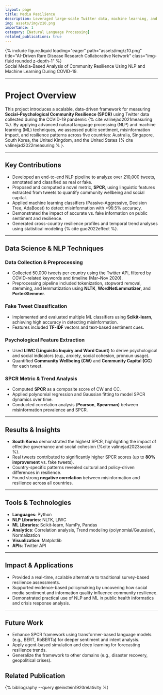 ```yaml
---
layout: page
title: Media Resilience
description: Leveraged large-scale Twitter data, machine learning, and NLP techniques to quantify and compare social–psychological resilience across five countries.
img: assets/img/z10.png
importance: 1
category: [Natural Language Processing]
related_publications: true
---
```




<!-- ### **Case Study: AI-Driven Rare Disease Research Collaborative Network** -->

<div class="row justify-content-sm-center">
  <div class="col-sm-8 mt-3 mt-md-0">
    {% include figure.liquid loading="eager" path="assets/img/z10.png" title="AI-Driven Rare Disease Research Collaborative Network" class="img-fluid rounded z-depth-1" %}
  </div>
</div>
<div class="caption">
    Social Media-Based Analysis of Community Resilience Using NLP and Machine Learning During COVID-19.
</div>

---

# Project Overview

This project introduces a scalable, data-driven framework for measuring **Social–Psychological Community Resilience (SPCR)** using Twitter data collected during the COVID-19 pandemic {% cite valinejad2021measuring %}. By applying advanced natural language processing (NLP) and machine learning (ML) techniques, we assessed public sentiment, misinformation impact, and resilience patterns across five countries: Australia, Singapore, South Korea, the United Kingdom, and the United States {% cite valinejad2022measuring % }.

---


## Key Contributions

- Developed an end-to-end NLP pipeline to analyze over 210,000 tweets, annotated and classified as real or fake.
- Proposed and computed a novel metric, **SPCR**, using linguistic features extracted from tweets to quantify community wellbeing and social capital.
- Applied machine learning classifiers (Passive-Aggressive, Decision Tree, AdaBoost) to detect misinformation with >99.5% accuracy.
- Demonstrated the impact of accurate vs. fake information on public sentiment and resilience.
- Generated cross-country resilience profiles and temporal trend analyses using statistical modeling {% cite guo2022effect %}.

---

## Data Science & NLP Techniques

### Data Collection & Preprocessing

- Collected 50,000 tweets per country using the Twitter API, filtered by COVID-related keywords and timeline (Mar–Nov 2020).
- Preprocessing pipeline included tokenization, stopword removal, stemming, and lemmatization using **NLTK**, **WordNetLemmatizer**, and **PorterStemmer**.

### Fake Tweet Classification

- Implemented and evaluated multiple ML classifiers using **Scikit-learn**, achieving high accuracy in detecting misinformation.
- Features included **TF-IDF** vectors and text-based sentiment cues.

### Psychological Feature Extraction

- Used **LIWC (Linguistic Inquiry and Word Count)** to derive psychological and social indicators (e.g., anxiety, social cohesion, pronoun usage).
- Quantified **Community Wellbeing (CW)** and **Community Capital (CC)** for each tweet.

### SPCR Metric & Trend Analysis

- Computed **SPCR** as a composite score of CW and CC.
- Applied polynomial regression and Gaussian fitting to model SPCR dynamics over time.
- Conducted correlation analysis (**Pearson**, **Spearman**) between misinformation prevalence and SPCR.

---

## Results & Insights

- **South Korea** demonstrated the highest SPCR, highlighting the impact of effective governance and social cohesion {%cite valinejad2023social %}.
- Real tweets contributed to significantly higher SPCR scores (up to **80% improvement** vs. fake tweets).
- Country-specific patterns revealed cultural and policy-driven differences in resilience.
- Found strong **negative correlation** between misinformation and resilience across all countries.

---

## Tools & Technologies

- **Languages**: Python  
- **NLP Libraries**: NLTK, LIWC  
- **ML Libraries**: Scikit-learn, NumPy, Pandas  
- **Analytics**: Correlation analysis, Trend modeling (polynomial/Gaussian), Normalization  
- **Visualization**: Matplotlib  
- **APIs**: Twitter API

---

## Impact & Applications

- Provided a real-time, scalable alternative to traditional survey-based resilience assessments.
- Supported evidence-based policymaking by uncovering how social media sentiment and information quality influence community resilience.
- Demonstrated practical use of NLP and ML in public health informatics and crisis response analysis.

---

## Future Work

- Enhance SPCR framework using transformer-based language models (e.g., BERT, RoBERTa) for deeper sentiment and intent analysis.
- Apply agent-based simulation and deep learning for forecasting resilience trends.
- Generalize the framework to other domains (e.g., disaster recovery, geopolitical crises).

## Related Publication

{% bibliography --query @einstein1920relativity %}
